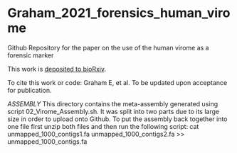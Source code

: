 # Graham_2021_forensics_human_virome

Github Repository for the paper on the use of the human virome as a forensic marker

This work is [deposited to bioRxiv]().

To cite this work or code:
Graham E, et al. To be updated upon acceptance for publication.

_ASSEMBLY_
This directory contains the meta-assembly generated using script 02_Virome_Assembly.sh. It was split into two parts due to its large size in order to upload onto Github. To put the assembly back together into one file first unzip both files and then run the following script:
cat unmapped_1000_contigs1.fa unmapped_1000_contigs2.fa >> unmapped_1000_contigs.fa
